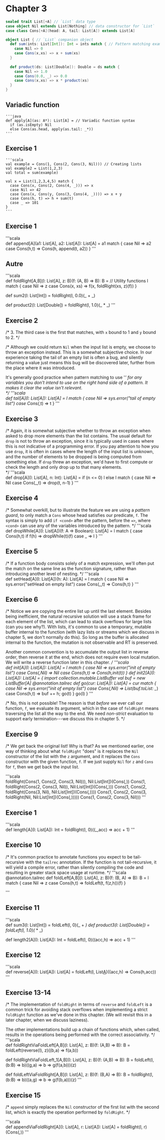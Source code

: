 Chapter 3
============


```scala  
sealed trait List[+A] // `List` data type
case object Nil extends List[Nothing] // data constructor for `List`
case class Cons[+A](head: A, tail: List[A]) extends List[A]

object List { // `List` companion object
  def sum(ints: List[Int]): Int = ints match { // Pattern matching example
    case Nil => 0
    case Cons(x,xs) => x + sum(xs)
  } 
  
  def product(ds: List[Double]): Double = ds match {
    case Nil => 1.0
    case Cons(0.0, _) => 0.0
    case Cons(x,xs) => x * product(xs)
  }
}
```

Variadic function
------------------
	'''java  
	def apply[A](as: A*): List[A] = // Variadic function syntax
	  if (as.isEmpty) Nil
	  else Cons(as.head, apply(as.tail: _*))
	'''

Exercise 1
-------------
	'''scala  
	val example = Cons(1, Cons(2, Cons(3, Nil))) // Creating lists
	val example2 = List(1,2,3)
	val total = sum(example)

	val x = List(1,2,3,4,5) match {
	  case Cons(x, Cons(2, Cons(4, _))) => x
	  case Nil => 42 
	  case Cons(x, Cons(y, Cons(3, Cons(4, _)))) => x + y
	  case Cons(h, t) => h + sum(t)
	  case _ => 101 
	}
	'''

Exercise 1
-------------
'''scala  
def append[A](a1: List[A], a2: List[A]): List[A] =
  a1 match {
    case Nil => a2
    case Cons(h,t) => Cons(h, append(t, a2))
}
'''

Autre
-------------
'''scala  
def foldRight[A,B](l: List[A], z: B)(f: (A, B) => B): B = // Utility functions
  l match {
    case Nil => z
    case Cons(x, xs) => f(x, foldRight(xs, z)(f))
  }

def sum2(l: List[Int]) = 
  foldRight(l, 0.0)(_ + _)

def product2(l: List[Double]) = 
  foldRight(l, 1.0)(_ * _)
'''


Exercise 2
-------------
  /* 
  3. The third case is the first that matches, with `x` bound to 1 and `y` bound to 2. 
  */

  /*
  Although we could return `Nil` when the input list is empty, we choose to throw an exception instead. This is a somewhat subjective choice. In our experience taking the tail of an empty list is often a bug, and silently returning a value just means this bug will be discovered later, further from the place where it was introduced. 
  
  It's generally good practice when pattern matching to use '_' for any variables you don't intend to use on the right hand side of a pattern. It makes it clear the value isn't relevant.  
  */
'''scala  
def tail[A](l: List[A]): List[A] = 
  l match {
    case Nil => sys.error("tail of empty list")
    case Cons(_,t) => t
  }
'''

Exercise 3
-------------
  /* 
  Again, it is somewhat subjective whether to throw an exception when asked to drop more elements than the list contains. The usual default for `drop` is not to throw an exception, since it is typically used in cases where this is not indicative of a programming error. If you pay attention to how you use `drop`, it is often in cases where the length of the input list is unknown, and the number of elements to be dropped is being computed from something else. If `drop` threw an exception, we'd have to first compute or check the length and only drop up to that many elements.  
  */
'''scala  
def drop[A](l: List[A], n: Int): List[A] = 
  if (n <= 0) l
  else l match {
    case Nil => Nil
    case Cons(_,t) => drop(t, n-1) 
  }
'''

Exercise 4
-------------
  /* 
  Somewhat overkill, but to illustrate the feature we are using a _pattern guard_, to only match a `Cons` whose head satisfies our predicate, `f`. The syntax is simply to add `if <cond>` after the pattern, before the `=>`, where `<cond>` can use any of the variables introduced by the pattern.
  */
'''scala  
def dropWhile[A](l: List[A])(f: A => Boolean): List[A] = 
  l match {
    case Cons(h,t) if f(h) => dropWhile(t)(f) 
    case _ => l
} 
'''

Exercise 5
-------------
  /*
  If a function body consists solely of a match expression, we'll often put the match on the same line as the function signature, rather than introducing another level of nesting.
  */
'''scala  
def setHead[A](l: List[A])(h: A): List[A] = l match {
  case Nil => sys.error("setHead on empty list")
  case Cons(_,t) => Cons(h,t)
}
'''

Exercise 6
-------------
  /*
  Notice we are copying the entire list up until the last element. Besides being inefficient, the natural recursive solution will use a stack frame for each element of the list, which can lead to stack overflows for large lists (can you see why?). With lists, it's common to use a temporary, mutable buffer internal to the function (with lazy lists or streams which we discuss in chapter 5, we don't normally do this). So long as the buffer is allocated internal to the function, the mutation is not observable and RT is preserved.
  
  Another common convention is to accumulate the output list in reverse order, then reverse it at the end, which does not require even local mutation. We will write a reverse function later in this chapter.
  */
'''scala  
def init[A](l: List[A]): List[A] = 
  l match { 
    case Nil => sys.error("init of empty list")
    case Cons(_,Nil) => Nil
    case Cons(h,t) => Cons(h,init(t))
  }
def init2[A](l: List[A]): List[A] = {
  import collection.mutable.ListBuffer
  val buf = new ListBuffer[A]
  @annotation.tailrec
  def go(cur: List[A]): List[A] = cur match {
    case Nil => sys.error("init of empty list")
    case Cons(_,Nil) => List(buf.toList: _*)
    case Cons(h,t) => buf += h; go(t)
  }
  go(l)
}
'''

  /* 
  No, this is not possible! The reason is that _before_ we ever call our function, `f`, we evaluate its argument, which in the case of `foldRight` means traversing the list all the way to the end. We need _non-strict_ evaluation to support early termination---we discuss this in chapter 5.
  */

Exercise 9
-------------
  /* 
  We get back the original list! Why is that? As we mentioned earlier, one way of thinking about what `foldRight` "does" is it replaces the `Nil` constructor of the list with the `z` argument, and it replaces the `Cons` constructor with the given function, `f`. If we just supply `Nil` for `z` and `Cons` for `f`, then we get back the input list. 
  
'''scala  
foldRight(Cons(1, Cons(2, Cons(3, Nil))), Nil:List[Int])(Cons(_,_))
Cons(1, foldRight(Cons(2, Cons(3, Nil)), Nil:List[Int])(Cons(_,_)))
Cons(1, Cons(2, foldRight(Cons(3, Nil), Nil:List[Int])(Cons(_,_))))
Cons(1, Cons(2, Cons(3, foldRight(Nil, Nil:List[Int])(Cons(_,_)))))
Cons(1, Cons(2, Cons(3, Nil))) 
'''


Exercise 1
-------------
'''scala  
def length[A](l: List[A]): Int = 
  foldRight(l, 0)((_,acc) => acc + 1)
'''

Exercise 10
-------------
  /* 
  It's common practice to annotate functions you expect to be tail-recursive with the `tailrec` annotation. If the function is not tail-recursive, it will yield a compile error, rather than silently compiling the code and resulting in greater stack space usage at runtime. 
  */
'''scala  
@annotation.tailrec
def foldLeft[A,B](l: List[A], z: B)(f: (B, A) => B): B = l match { 
  case Nil => z
  case Cons(h,t) => foldLeft(t, f(z,h))(f)
}

'''

Exercise 11
-------------
'''scala  
def sum3(l: List[Int]) = foldLeft(l, 0)(_ + _)
def product3(l: List[Double]) = foldLeft(l, 1.0)(_ * _)

def length2[A](l: List[A]): Int = foldLeft(l, 0)((acc,h) => acc + 1)
'''

Exercise 12
-------------
'''scala  
def reverse[A](l: List[A]): List[A] = foldLeft(l, List[A]())((acc,h) => Cons(h,acc))
'''

Exercise 13-14
-------------
  /*
  The implementation of `foldRight` in terms of `reverse` and `foldLeft` is a common trick for avoiding stack overflows when implementing a strict `foldRight` function as we've done in this chapter. (We will revisit this in a later chapter, when we discuss laziness).
  
  The other implementations build up a chain of functions which, when called, results in the operations being performed with the correct associativity.
  */
'''scala  
def foldRightViaFoldLeft[A,B](l: List[A], z: B)(f: (A,B) => B): B = 
  foldLeft(reverse(l), z)((b,a) => f(a,b))

def foldRightViaFoldLeft_1[A,B](l: List[A], z: B)(f: (A,B) => B): B = 
  foldLeft(l, (b:B) => b)((g,a) => b => g(f(a,b)))(z)

def foldLeftViaFoldRight[A,B](l: List[A], z: B)(f: (B,A) => B): B = 
  foldRight(l, (b:B) => b)((a,g) => b => g(f(b,a)))(z)
'''


Exercise 15
-------------

  /*
  `append` simply replaces the `Nil` constructor of the first list with the second list, which is exactly the operation performed by `foldRight`.
  */

'''scala  
def appendViaFoldRight[A](l: List[A], r: List[A]): List[A] = 
  foldRight(l, r)(Cons(_,_))
'''



